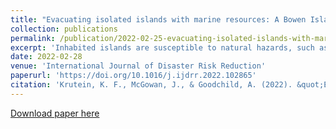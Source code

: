 ```yaml
---
title: "Evacuating isolated islands with marine resources: A Bowen Island case study"
collection: publications
permalink: /publication/2022-02-25-evacuating-isolated-islands-with-marine-resources
excerpt: 'Inhabited islands are susceptible to natural hazards, such as wildfires. To avoid disasters, preventative measures and guidelines need to be in place to strengthen community resilience. If these fail, evacuation is often the only choice. However, island evacuation is a vastly understudied problem in both research and practice, particularly for islands without permanent road connections to the mainland that require marine evacuation. Multiple vessel trips are necessary to evacuate the population from suitable access points, which previous studies did not entertain. Furthermore, most existing studies either focus on evacuations from an academic, or from a government perspective. Instead, this paper presents a collaborative approach. It applies a recently developed evacuation routing model that optimizes the evacuation plan for Bowen Island in Canada through minimizing the expected evacuation time across disaster scenarios. These were designed with the participation of a broad range of stakeholders, from local residents and volunteer groups to agencies from all levels of government and companies, which integrates both academic and practical perspectives to maximize solution quality. Different options for fleet sizes, staging locations and scenarios were considered. The results show that the optimized evacuation time for Bowen Island varies between 1 and 8 h, as it strongly depends on the disaster scenario, the evacuation fleet, and can be accelerated by temporary staging areas. The suitability of the approach for evacuation studies can be confirmed through the identification of key improvements for increased community resilience and the inclusion of the results in the official Bowen Island evacuation plan.'
date: 2022-02-28
venue: 'International Journal of Disaster Risk Reduction'
paperurl: 'https://doi.org/10.1016/j.ijdrr.2022.102865'
citation: 'Krutein, K. F., McGowan, J., & Goodchild, A. (2022). &quot;Evacuating isolated islands with marine resources: A Bowen Island case study.&quot; <i>International Journal of Disaster Risk Reduction</i>. 72(102865).'
---
```

[Download paper here](https://doi.org/10.1016/j.ijdrr.2022.102865)
